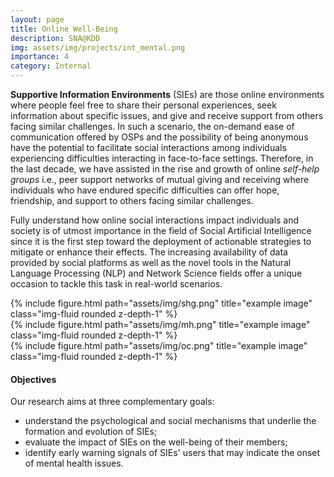 ```yaml
---
layout: page
title: Online Well-Being
description: SNA@KDD
img: assets/img/projects/int_mental.png
importance: 4
category: Internal
---
```


**Supportive Information Environments** (SIEs) are those online environments where people feel free to share their personal experiences, seek information about specific issues, and give and receive support from others facing similar challenges. 
In such a scenario, the on-demand ease of communication offered by OSPs and the possibility of being anonymous have the potential to facilitate social interactions among individuals experiencing difficulties interacting in face-to-face settings. 
Therefore, in the last decade, we have assisted in the rise and growth of online *self-help groups* i.e., peer support networks of mutual giving and receiving where individuals who have endured specific difficulties can offer hope, friendship, and support to others facing similar challenges. 

Fully understand how online social interactions impact individuals and society is of utmost importance in the field of Social Artificial Intelligence since it is the first step toward the deployment of actionable strategies to mitigate or enhance their effects.
The increasing availability of data provided by social platforms as well as the novel tools in the Natural Language Processing (NLP) and Network Science fields offer a unique occasion to tackle this task in real-world scenarios. 


<div class="row">
    <div class="col-sm mt-3 mt-md-0">
        {% include figure.html path="assets/img/shg.png" title="example image" class="img-fluid rounded z-depth-1" %}
    </div>
    <div class="col-sm mt-3 mt-md-0">
        {% include figure.html path="assets/img/mh.png" title="example image" class="img-fluid rounded z-depth-1" %}
    </div>
    <div class="col-sm mt-3 mt-md-0">
        {% include figure.html path="assets/img/oc.png" title="example image" class="img-fluid rounded z-depth-1" %}
    </div>
</div>

#### Objectives
Our research aims at three complementary goals:
- understand the psychological and social mechanisms that underlie the formation and evolution of SIEs;
- evaluate the impact of SIEs on the well-being of their members;
- identify early warning signals of SIEs' users that may indicate the onset of mental health issues.